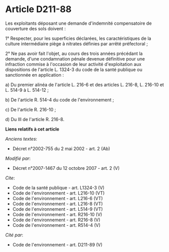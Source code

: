 # Article D211-88

Les exploitants déposant une demande d'indemnité compensatoire de couverture des sols doivent : 

1° Respecter, pour les superficies déclarées, les caractéristiques de la culture intermédiaire piège à nitrates définies par
arrêté préfectoral ; 

2° Ne pas avoir fait l'objet, au cours des trois années précédant la demande, d'une condamnation pénale devenue définitive
pour une infraction commise à l'occasion de leur activité d'exploitation aux dispositions de l'article L. 1324-3 du code de
la santé publique ou sanctionnée en application : 

a) Du premier alinéa de l'article L. 216-6 et des articles L. 216-8, L. 216-10 et L. 514-9 à L. 514-12 ; 

b) De l'article R. 514-4 du code de l'environnement ; 

c) De l'article R. 216-10 ; 

d) Du III de l'article R. 216-8.

**Liens relatifs à cet article**

_Anciens textes_:

  - Décret n°2002-755 du 2 mai 2002 - art. 2 (Ab)

_Modifié par_:

  - Décret n°2007-1467 du 12 octobre 2007 - art. 2 (V)

_Cite_:

  - Code de la santé publique - art. L1324-3 (V)
  - Code de l'environnement - art. L216-10 (VT)
  - Code de l'environnement - art. L216-6 (VT)
  - Code de l'environnement - art. L216-8 (VT)
  - Code de l'environnement - art. L514-9 (VT)
  - Code de l'environnement - art. R216-10 (V)
  - Code de l'environnement - art. R216-8 (V)
  - Code de l'environnement - art. R514-4 (V)

_Cité par_:

  - Code de l'environnement - art. D211-89 (V)
